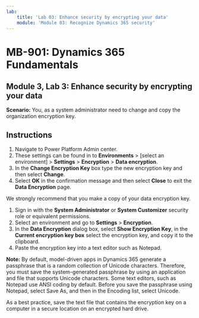 ```yaml
---
lab:
    title: 'Lab 03: Enhance security by encrypting your data'
    module: 'Module 03: Recognize Dynamics 365 security'
---
```


# MB-901: Dynamics 365 Fundamentals
## Module 3, Lab 3: Enhance security by encrypting your data

**Scenario:** You, as a system administrator need to change and copy the organization encryption key.

## Instructions

1. Navigate to Power Platform Admin center.  
1. These settings can be found in to **Environments** > [select an environment] > **Settings** > **Encryption** > **Data encryption**.
1. In the **Change Encryption Key** box type the new encryption key and then select **Change**.
1. Select **OK** in the confirmation message and then select **Close** to exit the **Data Encryption** page.

We strongly recommend that you make a copy of your data encryption key.

1. Sign in with the **System Administrator** or **System Customizer** security role or equivalent permissions.
1. Select an environment and go to **Settings** > **Encryption**.
1. In the **Data Encryption** dialog box, select **Show Encryption Key**, in the **Current encryption key box** select the encryption key, and copy it to the clipboard.
1. Paste the encryption key into a text editor such as Notepad.

**Note:** By default, model-driven apps in Dynamics 365 generate a passphrase that is a random collection of Unicode characters. Therefore, you must save the system-generated passphrase by using an application and file that supports Unicode characters. Some text editors, such as Notepad use ANSI coding by default. Before you save the passphrase using Notepad, select Save As, and then in the Encoding list, select Unicode.

As a best practice, save the text file that contains the encryption key on a computer in a secure location on an encrypted hard drive.

